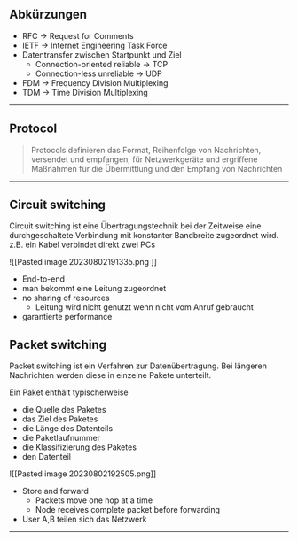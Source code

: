 
## Abkürzungen


- RFC $\rightarrow$ Request for Comments
- IETF $\rightarrow$ Internet Engineering Task Force
- Datentransfer zwischen Startpunkt und Ziel
	- Connection-oriented reliable $\rightarrow$ TCP
	- Connection-less unreliable $\rightarrow$ UDP
- FDM $\rightarrow$ Frequency Division Multiplexing
- TDM $\rightarrow$ Time Division Multiplexing


---
## Protocol

>Protocols definieren das Format, Reihenfolge von Nachrichten, versendet und empfangen, für Netzwerkgeräte und ergriffene Maßnahmen für die Übermittlung und den Empfang von Nachrichten

---

## Circuit switching

Circuit switching ist eine Übertragungstechnik bei der Zeitweise eine durchgeschaltete Verbindung mit konstanter Bandbreite zugeordnet wird. z.B. ein Kabel verbindet direkt zwei PCs


![[Pasted image 20230802191335.png ]]


- End-to-end
- man bekommt eine Leitung zugeordnet
- no sharing of resources
	- Leitung wird nicht genutzt wenn nicht vom Anruf gebraucht
- garantierte performance


## Packet switching

Packet switching ist ein Verfahren zur Datenübertragung. Bei längeren Nachrichten werden diese in einzelne Pakete unterteilt.

Ein Paket enthält typischerweise
- die Quelle des Paketes
- das Ziel des Paketes
- die Länge des Datenteils
- die Paketlaufnummer
- die Klassifizierung des Paketes 
- den Datenteil


![[Pasted image 20230802192505.png]]

- Store and forward
	- Packets move one hop at a time
	- Node receives complete packet before forwarding
- User A,B teilen sich das Netzwerk


---
